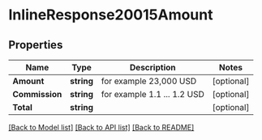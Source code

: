 # InlineResponse20015Amount

## Properties

Name | Type | Description | Notes
------------ | ------------- | ------------- | -------------
**Amount** | **string** | for example 23,000 USD | [optional] 
**Commission** | **string** | for example 1.1 ... 1.2 USD | [optional] 
**Total** | **string** |  | [optional] 

[[Back to Model list]](../README.md#documentation-for-models) [[Back to API list]](../README.md#documentation-for-api-endpoints) [[Back to README]](../README.md)



